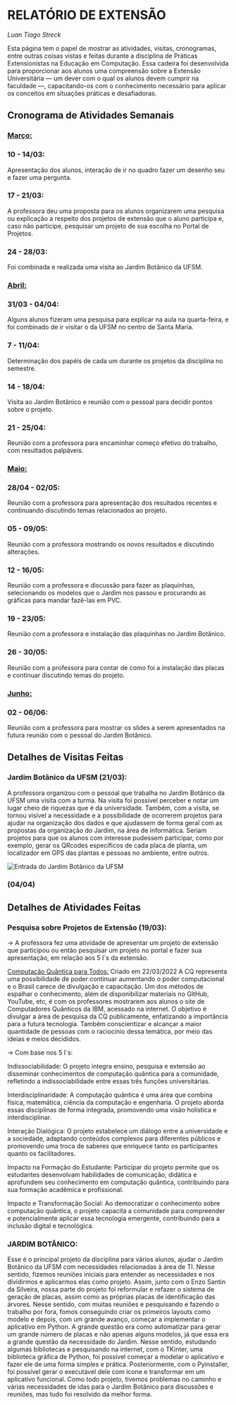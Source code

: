 

# RELATÓRIO DE EXTENSÃO
*Luan Tiago Streck*

Esta página tem o papel de mostrar as atividades, visitas, cronogramas, entre outras coisas vistas e feitas durante a disciplina de Práticas Extensionistas na Educação em Computação. Essa cadeira foi desenvolvida para proporcionar aos alunos uma compreensão sobre a Extensão Universitária — um dever com o qual os alunos devem cumprir na faculdade —, capacitando-os com o conhecimento necessário para aplicar os conceitos em situações práticas e desafiadoras.

## Cronograma de Atividades Semanais
### <ins>Março:</ins>
### 10 - 14/03: 
Apresentação dos alunos, interação de ir no quadro fazer um desenho seu e fazer uma pergunta.

### 17 - 21/03:
A professora deu uma proposta para os alunos organizarem uma pesquisa ou explicação a respeito dos projetos de extensão que o aluno participa e, caso não participe, pesquisar um projeto de sua escolha no Portal de Projetos.

### 24 - 28/03:
Foi combinada e realizada uma visita ao Jardim Botânico da UFSM.
### <ins>Abril:</ins>
### 31/03 - 04/04:
 Alguns alunos fizeram uma pesquisa para explicar na aula na quarta-feira, e foi combinado de ir visitar o da UFSM no centro de Santa Maria.
### 7 - 11/04:
 Determinação dos papéis de cada um durante os projetos da disciplina no semestre.
### 14 - 18/04: 
 Visita ao Jardim Botânico e reunião com o pessoal para decidir pontos sobre o projeto.
### 21 - 25/04: 
 Reunião com a professora para encaminhar começo efetivo do trabalho, com resultados palpáveis.
 ### <ins>Maio:</ins>
 ### 28/04 - 02/05: 
 Reunião com a professora para apresentação dos resultados recentes e continuando discutindo temas relacionados ao projeto.
 ### 05 - 09/05: 
 Reunião com a professora mostrando os novos resultados e discutindo alterações.
 ### 12 - 16/05: 
 Reunião com a professora e discussão para fazer as plaquinhas, selecionando os modelos que o Jardim nos passou e procurando as gráficas para mandar fazê-las em PVC.
 ### 19 - 23/05: 
 Reunião com a professora e instalação das plaquinhas no Jardim Botânico.
 ### 26 - 30/05: 
 Reunião com a professora para contar de como foi a instalação das placas e continuar discutindo temas do projeto.
 ### <ins>Junho:</ins>
 ### 02 - 06/06: 
 Reunião com a professora para mostrar os slides a serem apresentados na futura reunião com o pessoal do Jardim Botânico.
## Detalhes de Visitas Feitas
### Jardim Botânico da UFSM (21/03):
A professora organizou com o pessoal que trabalha no Jardim Botânico da UFSM uma visita com a turma. Na visita foi possível perceber e notar um lugar cheio de riquezas que é da universidade. Também, com a visita,  se tornou visível a necessidade e a possibilidade de ocorrerem projetos para ajudar na organização dos dados e que ajudassem de forma geral com as propostas da organização do Jardim, na área de informática. Seriam projetos para que os alunos com interesse pudessem participar, como por exemplo, gerar os QRcodes específicos de cada placa de planta, um localizador em GPS das plantas e pessoas no ambiente, entre outros.

![Entrada do Jardim Botânico da UFSM](https://www.google.com/url?sa=i&url=https%3A%2F%2Fwww.radiopampa.com.br%2Fjardim-botanico-da-universidade-federal-de-santa-maria-oferece-oficinas-virtuais-de-educacao-socioambiental-para-escolas%2F&psig=AOvVaw14EeTP66Y0FSltGVITHTK4&ust=1743790972347000&source=images&cd=vfe&opi=89978449&ved=0CBUQjRxqFwoTCPD3oN69vIwDFQAAAAAdAAAAABAR)

### (04/04)

## Detalhes de Atividades Feitas
### Pesquisa sobre Projetos de Extensão (19/03):
-> A professora fez uma atividade de apresentar um projeto de extensão que participou ou então pesquisar um projeto no portal e fazer sua apresentação, em relação aos 5 I´s da extensão.

<ins>Computação Quântica para Todos:</ins>
Criado em 22/03/2022
A CQ representa uma possibilidade de poder continuar aumentando o poder computacional e o Brasil carece de divulgação e capacitação.
Um dos métodos de espalhar o conhecimento, além de disponibilizar materiais no GitHub, YouTube, etc, é com os professores mostrarem aos alunos o site de Computadores Quânticos da IBM, acessado na internet.
O objetivo é divulgar a área de pesquisa da CQ publicamente, enfatizando a importância para a futura tecnologia. Também conscientizar e alcançar a maior quantidade de pessoas com o raciocínio dessa temática, por meio das ideias e meios decididos.

-> Com base nos 5 I´s:

Indissociabilidade:
O projeto integra ensino, pesquisa e extensão ao disseminar conhecimentos de computação quântica para a comunidade, refletindo a indissociabilidade entre essas três funções universitárias.

Interdisciplinaridade:
A computação quântica é uma área que combina física, matemática, ciência da computação e engenharia. O projeto aborda essas disciplinas de forma integrada, promovendo uma visão holística e interdisciplinar.

Interação Dialógica:
O projeto estabelece um diálogo entre a universidade e a sociedade, adaptando conteúdos complexos para diferentes públicos e promovendo uma troca de saberes que enriquece tanto os participantes quanto os facilitadores.

Impacto na Formação do Estudante:
Participar do projeto permite que os estudantes desenvolvam habilidades de comunicação, didática e aprofundem seu conhecimento em computação quântica, contribuindo para sua formação acadêmica e profissional.

Impacto e Transformação Social:
Ao democratizar o conhecimento sobre computação quântica, o projeto capacita a comunidade para compreender e potencialmente aplicar essa tecnologia emergente, contribuindo para a inclusão digital e tecnológica.

### JARDIM BOTÂNICO:
 Esse é o principal projeto da disciplina para vários alunos, ajudar o Jardim Botânico da UFSM com necessidades relacionadas à área de TI. Nesse sentido, fizemos reuniões iniciais para entender as necessidades e nos dividirmos e aplicarmos elas como projeto.
 Assim, junto com o Enzo Santin da Silveira, nossa parte do projeto foi reformular e refazer o sistema de geração de placas, assim como as próprias placas de identificação das árvores.
 Nesse sentido, com muitas reuniões e pesquisando e fazendo o trabalho por fora, fomos conseguindo criar os primeiros layouts como modelo e depois, com um grande avanço, começar a implementar o aplicativo em Python. 
 A grande questão era como automatizar para gerar um grande número de placas e não apenas alguns modelos, já que essa era a grande questão da necessidade do Jardim. Nesse sentido, estudando algumas bibliotecas e pesquisando na internet, com o TKinter, uma biblioteca gráfica de Python, foi possível começar a modelar o aplicativo e fazer ele de uma forma simples e prática. Posteriormente, com o Pyinstaller, foi possível gerar o executável dele com ícone e transformar em um aplicativo funcional.
 Como todo projeto, tivemos problemas no caminho e várias necessidades de idas para o Jardim Botânico para discussões e reuniões, mas tudo foi resolvido da melhor forma.
